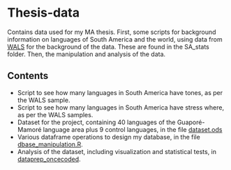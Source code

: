 # Thesis-data
Contains data used for my MA thesis. First, some scripts for background information on languages of South America and the world, using data from [WALS](https://wals.info/) for the background of the data. These are found in the SA_stats folder. Then, the manipulation and analysis of the data.

## Contents

- Script to see how many languages in South America have tones, as per the WALS sample.
- Script to see how many languages in South America have stress where, as per the WALS samples.
- Dataset for the project, containing 40 languages of the Guaporé-Mamoré language area plus 9 control languages, in the file [dataset.ods](dataset.ods)
- Various dataframe operations to design my database, in the file [dbase_manipulation.R](pre-stattest-prep/dbase_manipulation.R).
- Analysis of the dataset, including visualization and statistical tests, in [dataprep_oncecoded](pre-stattest-prep/dataprep_oncecoded.R).

